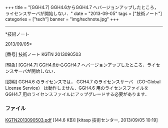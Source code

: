 ﻿+++
title = "[GGH4.7] GGH4.6からGGH4.7 へバージョンアップしたところ，ライセンスサーバが開始しない．"
date = "2013-09-05"
tags = ["技術ノート"]
categories = ["tech"]
banner = "img/technote.jpg"
+++

-----------------------------------------------------------------------------------------------------------------------------

*技術ノート

2013/09/05*


[番号]
技術ノート KGTN 2013090503

[現象]
[GGH4.7] GGH4.6からGGH4.7
へバージョンアップしたところ，ライセンスサーバが開始しない．

[説明]
GGH4.6 のライセンスでは， GGH4.7 のライセンスサーバ （GO-Global License
Service） は動作しません．GGH4.6 用のライセンスファイルを GGH4.7
用のライセンスファイルにアップグレードする必要があります．


### ファイル

 
 


[KGTN2013090503.pdf](http://techreport.kitasp.net/attachments/download/1371/KGTN2013090503.pdf)
 [(44.6 KB)] [kitasp 技術センター, 2013/09/05
10:19]


 


 

